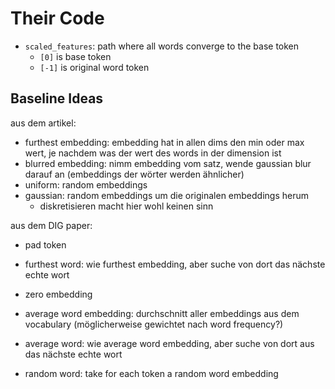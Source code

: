 # Their Code

- `scaled_features`: path where all words converge to the base token
  - `[0]` is base token
  - `[-1]` is original word token

## Baseline Ideas

aus dem artikel:
- furthest embedding: embedding hat in allen dims den min oder max wert, je nachdem was der wert des words in der dimension ist
- blurred embedding: nimm embedding vom satz, wende gaussian blur darauf an (embeddings der wörter werden ähnlicher)
- uniform: random embeddings
- gaussian: random embeddings um die originalen embeddings herum
  - diskretisieren macht hier wohl keinen sinn

aus dem DIG paper:
- pad token

- furthest word: wie furthest embedding, aber suche von dort das nächste echte wort
- zero embedding
- average word embedding: durchschnitt aller embeddings aus dem vocabulary (möglicherweise gewichtet nach word frequency?)
- average word: wie average word embedding, aber suche von dort aus das nächste echte wort
- random word: take for each token a random word embedding